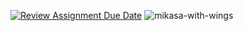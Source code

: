 [![Review Assignment Due Date](https://classroom.github.com/assets/deadline-readme-button-24ddc0f5d75046c5622901739e7c5dd533143b0c8e959d652212380cedb1ea36.svg)](https://classroom.github.com/a/_usaz5p7)
![mikasa-with-wings](https://github.com/RAF-KiDS/projekat-Kovelja009/assets/81018289/35ccebde-609e-471a-8249-f45f10fbd828)
